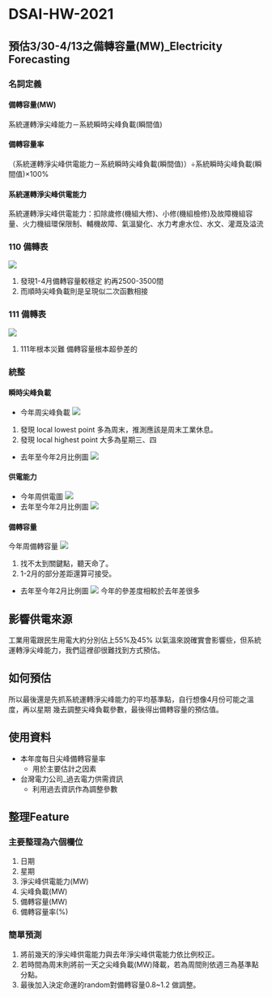 # DSAI-HW-2021
## 預估3/30-4/13之備轉容量(MW)_Electricity Forecasting
### 名詞定義
#### 備轉容量(MW)
系統運轉淨尖峰能力－系統瞬時尖峰負載(瞬間值)
#### 備轉容量率
（系統運轉淨尖峰供電能力－系統瞬時尖峰負載(瞬間值)）÷系統瞬時尖峰負載(瞬間值)×100%
#### 系統運轉淨尖峰供電能力
系統運轉淨尖峰供電能力：扣除歲修(機組大修)、小修(機組檢修)及故障機組容量、火力機組環保限制、輔機故障、氣溫變化、水力考慮水位、水文、灌溉及溢流
### 110 備轉表
![](https://i.imgur.com/R8Qnjo1.png)
1. 發現1-4月備轉容量較穩定 約再2500-3500間
2. 而順時尖峰負載則是呈現似二次函數相接
### 111 備轉表
![](https://i.imgur.com/xVkcBi9.png)
1. 111年根本災難 備轉容量根本超參差的
### 統整

#### 瞬時尖峰負載
* 今年周尖峰負載
![](https://i.imgur.com/aQSwY73.png)
1. 發現  local lowest point 多為周末，推測應該是周末工業休息。
2. 發現 local highest point 大多為星期三、四
* 去年至今年2月比例圖
![](https://i.imgur.com/R0pULMW.png)

#### 供電能力
* 今年周供電圖
![](https://i.imgur.com/w94vvAZ.png)
* 去年至今年2月比例圖
![](https://i.imgur.com/OJfmvul.png)

#### 備轉容量
今年周備轉容量
![](https://i.imgur.com/HpsVSxb.png)
1. 找不太到關鍵點，聽天命了。
2. 1-2月的部分差距還算可接受。
* 去年至今年2月比例圖
![](https://i.imgur.com/AS5DlGF.png)
今年的參差度相較於去年差很多


## 影響供電來源
工業用電跟民生用電大約分別佔上55%及45%
以氣溫來說確實會影響些，但系統運轉淨尖峰能力，我們這裡卻很難找到方式預估。
## 如何預估
所以最後還是先抓系統運轉淨尖峰能力的平均基準點，自行想像4月份可能之溫度，再以星期
幾去調整尖峰負載參數，最後得出備轉容量的預估值。

## 使用資料
* 本年度每日尖峰備轉容量率
    * 用於主要估計之因素
* 台灣電力公司_過去電力供需資訊
    * 利用過去資訊作為調整參數
## 整理Feature
### 主要整理為六個欄位
1. 日期
2. 星期
3. 淨尖峰供電能力(MW)
4. 尖峰負載(MW)
5. 備轉容量(MW)
6. 備轉容量率(%)

### 簡單預測
1. 將前幾天的淨尖峰供電能力與去年淨尖峰供電能力依比例校正。
2. 若時間為周末則將前一天之尖峰負載(MW)降載，若為周間則依週三為基準點分點。
3. 最後加入決定命運的random對備轉容量0.8~1.2 做調整。

